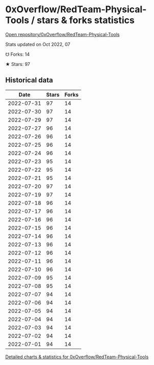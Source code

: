 # 0xOverflow/RedTeam-Physical-Tools / stars & forks statistics

[Open repository/0xOverflow/RedTeam-Physical-Tools](https://github.com/0xOverflow/RedTeam-Physical-Tools)

Stats updated on Oct 2022, 07

☋ Forks: 14

★ Stars: 97

## Historical data
| Date | Stars | Forks |
|------|-------|-------|
| 2022-07-31 | 97 | 14 | 
| 2022-07-30 | 97 | 14 | 
| 2022-07-29 | 97 | 14 | 
| 2022-07-27 | 96 | 14 | 
| 2022-07-26 | 96 | 14 | 
| 2022-07-25 | 96 | 14 | 
| 2022-07-24 | 96 | 14 | 
| 2022-07-23 | 95 | 14 | 
| 2022-07-22 | 95 | 14 | 
| 2022-07-21 | 95 | 14 | 
| 2022-07-20 | 97 | 14 | 
| 2022-07-19 | 97 | 14 | 
| 2022-07-18 | 96 | 14 | 
| 2022-07-17 | 96 | 14 | 
| 2022-07-16 | 96 | 14 | 
| 2022-07-15 | 96 | 14 | 
| 2022-07-14 | 96 | 14 | 
| 2022-07-13 | 96 | 14 | 
| 2022-07-12 | 96 | 14 | 
| 2022-07-11 | 96 | 14 | 
| 2022-07-10 | 96 | 14 | 
| 2022-07-09 | 95 | 14 | 
| 2022-07-08 | 95 | 14 | 
| 2022-07-07 | 94 | 14 | 
| 2022-07-06 | 94 | 14 | 
| 2022-07-05 | 94 | 14 | 
| 2022-07-04 | 94 | 14 | 
| 2022-07-03 | 94 | 14 | 
| 2022-07-02 | 94 | 14 | 
| 2022-07-01 | 94 | 14 | 


[Detailed charts & statistics for 0xOverflow/RedTeam-Physical-Tools](https://reviewgithub.com/rep/0xOverflow/RedTeam-Physical-Tools)
